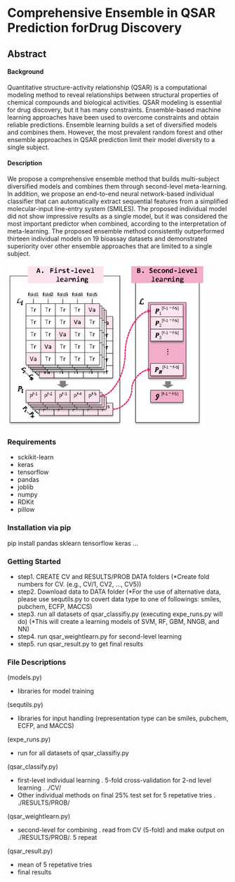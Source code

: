 # Comprehensive Ensemble in QSAR Prediction forDrug Discovery

## Abstract
#### Background
 Quantitative structure-activity relationship (QSAR) is a computational modeling method to reveal relationships between structural properties of chemical compounds and biological activities. QSAR modeling is essential for drug discovery, but it has many constraints. Ensemble-based machine learning approaches have been used to overcome constraints and obtain reliable predictions.
Ensemble learning builds a set of diversified models and combines them.
However, the most prevalent random forest and other ensemble approaches in QSAR prediction limit their model diversity to a single subject.
#### Description
We propose a comprehensive ensemble method that builds multi-subject diversified models and combines them through second-level meta-learning. In addition, we propose an end-to-end neural network-based individual classifier that can automatically extract sequential features from a simplified molecular-input line-entry system (SMILES). The proposed individual model did not show impressive results as a single model, but it was considered the most important predictor when combined, according to the interpretation of meta-learning. 
The proposed ensemble method consistently outperformed thirteen individual models on 19 bioassay datasets and demonstrated superiority over other ensemble approaches that are limited to a single subject.

<img src="figures/Figure1.png" width=450>

### Requirements
- sckikit-learn
- keras
- tensorflow
- pandas
- joblib
- numpy
- RDKit
- pillow


### Installation via pip
pip install pandas sklearn tensorflow keras ...

### Getting Started

- step1. CREATE CV and RESULTS/PROB DATA folders 
(*Create fold numbers for CV. (e.g., CV/1, CV2, ..., CV5))
- step2. Download data to DATA folder
(*For the use of alternative data, please use sequtils.py to covert data type to one of followings: smiles, pubchem, ECFP, MACCS)
- step3. run all datasets of qsar_classifiy.py (executing expe_runs.py will do)
(*This will create a learning models of SVM, RF, GBM, NNGB, and NN)
- step4. run qsar_weightlearn.py for second-level learning
- step5. run qsar_result.py to get final results


### File Descriptions

(models.py)
- libraries for model training

(sequtils.py)
- libraries for input handling
(representation type can be smiles, pubchem, ECFP, and MACCS)

(expe_runs.py)
- run for all datasets of qsar_classifiy.py

(qsar_classify.py)
- first-level individual learning
	. 5-fold cross-validation for 2-nd level learning 
	. ./CV/
- Other individual methods on final 25% test set for 5 repetative tries
	. ./RESULTS/PROB/

(qsar_weightlearn.py)
- second-level for combining
	. read from CV (5-fold) and make output on ./RESULTS/PROB/. 5 repeat

(qsar_result.py)
- mean of 5 repetative tries 
- final results
